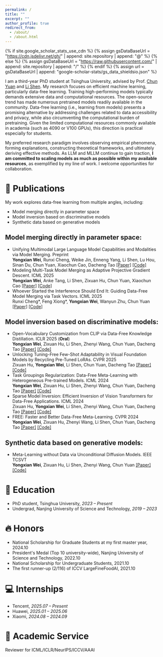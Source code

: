 ```yaml
---
permalink: /
title: ""
excerpt: ""
author_profile: true
redirect_from: 
  - /about/
  - /about.html
---
```


{% if site.google_scholar_stats_use_cdn %}
{% assign gsDataBaseUrl = "https://cdn.jsdelivr.net/gh/" | append: site.repository | append: "@" %}
{% else %}
{% assign gsDataBaseUrl = "https://raw.githubusercontent.com/" | append: site.repository | append: "/" %}
{% endif %}
{% assign url = gsDataBaseUrl | append: "google-scholar-stats/gs_data_shieldsio.json" %}

<span class='anchor' id='about-me'></span>


I am a third-year PhD student at Tsinghua University, advised by Prof. [Chun Yuan](https://thu-cvml.github.io/Overview/Professor) and [Li Shen](https://sites.google.com/site/mathshenli/home). My research focuses on efficient machine learning, particularly data-free learning. Training high-performing models typically demands extensive data and computational resources. The open-source trend has made numerous pretrained models readily available in the community. Data-free learning (i.e., learning from models) presents a promising alternative by addressing challenges related to data accessibility and privacy, while also circumventing the computational burden of pretraining. Given the limited computational resources commonly available in academia (such as 4090 or V100 GPUs), this direction is practical especially for students.

My preferred research paradigm involves observing empirical phenomena, forming explanations, constructing theoretical frameworks, and ultimately deriving effective methods. As LLM and MLLM continue to gain traction, **I am committed to scaling models as much as possible within my available resources**, as exemplified by my line of work. I welcome opportunities for collaboration.


# 📝 Publications

My work explores data-free learning from multiple angles, including:
- Model merging directly in parameter space
- Model inversion based on discriminative models
- Synthetic data based on generative models

## Model merging directly in parameter space:
- Unifying Multimodal Large Language Model Capabilities and Modalities via Model Merging. Preprint  
  **Yongxian Wei**, Runxi Cheng, Weike Jin, Enneng Yang, Li Shen, Lu Hou, Sinan Du, Chun Yuan, Xiaochun Cao, Dacheng Tao
  [[Paper]](https://arxiv.org/pdf/2505.19892) [[Code]](https://github.com/WalkerWorldPeace/MLLMerging)
- Modeling Multi-Task Model Merging as Adaptive Projective Gradient Descent. ICML 2025  
  **Yongxian Wei**, Anke Tang, Li Shen, Zixuan Hu, Chun Yuan, Xiaochun Cao
  [[Paper]](https://arxiv.org/pdf/2501.01230) [[Code]](https://github.com/WalkerWorldPeace/DOGE)
- Whoever Started the Interference Should End It: Guiding Data-Free Model Merging via Task Vectors. ICML 2025  
  Runxi Cheng\*, Feng Xiong\*, **Yongxian Wei**, Wanyun Zhu, Chun Yuan
  [[Paper]](https://arxiv.org/pdf/2503.08099) [[Code]](https://github.com/nathanielyvo/WUDI-Merging)

## Model inversion based on discriminative models:
- Open-Vocabulary Customization from CLIP via Data-Free Knowledge Distillation. ICLR 2025 (**Oral**)  
  **Yongxian Wei**, Zixuan Hu, Li Shen, Zhenyi Wang, Chun Yuan, Dacheng Tao
  [[Paper]](https://openreview.net/pdf?id=1aF2D2CPHi) [[Code]](https://github.com/WalkerWorldPeace/CVLM)
- Unlocking Tuning-Free Few-Shot Adaptability in Visual Foundation Models by Recycling Pre-Tuned LoRAs. CVPR 2025  
  Zixuan Hu, **Yongxian Wei**, Li Shen, Chun Yuan, Dacheng Tao
  [[Paper]](https://openaccess.thecvf.com/content/CVPR2025/papers/Hu_LoRA_Recycle_Unlocking_Tuning-Free_Few-Shot_Adaptability_in_Visual_Foundation_Models_CVPR_2025_paper.pdf) [[Code]](https://github.com/Egg-Hu/LoRA-Recycle)
- Task Groupings Regularization: Data-Free Meta-Learning with Heterogeneous Pre-trained Models. ICML 2024  
  **Yongxian Wei**, Zixuan Hu, Li Shen, Zhenyi Wang, Chun Yuan, Dacheng Tao
  [[Paper]](https://arxiv.org/pdf/2405.16560) [[Code]](https://github.com/WalkerWorldPeace/TGR)
- Sparse Model Inversion: Efficient Inversion of Vision Transformers for Data-Free Applications. ICML 2024  
  Zixuan Hu, **Yongxian Wei**, Li Shen, Zhenyi Wang, Chun Yuan, Dacheng Tao
  [[Paper]](https://openreview.net/pdf?id=T0lFfO8HaK) [[Code]](https://github.com/Egg-Hu/SMI)
- FREE: Faster and Better Data-Free Meta-Learning. CVPR 2024  
  **Yongxian Wei**, Zixuan Hu, Zhenyi Wang, Li Shen, Chun Yuan, Dacheng Tao
  [[Paper]](https://arxiv.org/pdf/2405.00984) [[Code]](https://github.com/WalkerWorldPeace/FREE)

## Synthetic data based on generative models:
- Meta-Learning without Data via Unconditional Diffusion Models. IEEE TCSVT  
  **Yongxian Wei**, Zixuan Hu, Li Shen, Zhenyi Wang, Chun Yuan
  [[Paper]](https://ieeexplore.ieee.org/document/10587268) [[Code]](https://github.com/WalkerWorldPeace/MLWDUDM)



# 📖 Education
- PhD student, Tsinghua University, *2023 – Present*
- Undergrad, Nanjing University of Science and Technology, *2019 – 2023*

# 🔥 Honors
- National Scholarship for Graduate Students at my first master year, 2024.10
- President's Medal (Top 10 university-wide), Nanjing University of Science and Technology, 2022.10
- National Scholarship for Undergraduate Students, 2021.10
- The first runner-up (2/116) of ICCV LargeFineFoodAI, 2021.10

# 💻 Internships
- Tencent, *2025.07 – Present*
- Huawei, *2025.01 – 2025.06*
- Xiaomi, *2024.08 – 2024.09*


# 💼 Academic Service
Reviewer for ICML/ICLR/NeurIPS/ICCV/AAAI

